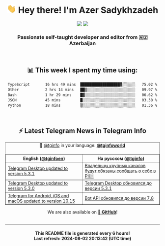 <div align="center">
	<div>
		<h1>
      <img src="./assets/hi.gif" width="30px"> Hey there! I'm Azer Sadykhzadeh
    </h1>
    <img height="18" src="https://komarev.com/ghpvc/?username=sadykhzadeh&label=Views&color=2081c1&style=flat-square" />
		<a href="https://wakatime.com/Azer"> <img height="18" src="https://wakatime.com/badge/user/f80ae27a-c328-426f-a381-bc84136e2dd6.svg" /> </a>
    <h3>
      Passionate self-taught developer and editor from 🇦🇿 Azerbaijan
    </h3>
  </div>
  <br>

<h2>📊 This week I spent my time using:</h2>

<!--START_SECTION:waka-->

```txt
TypeScript       16 hrs 49 mins  ██████████████████▓░░░░░░   75.02 %
Other            2 hrs 14 mins   ██▒░░░░░░░░░░░░░░░░░░░░░░   09.97 %
Bash             1 hr 29 mins    █▓░░░░░░░░░░░░░░░░░░░░░░░   06.62 %
JSON             45 mins         █░░░░░░░░░░░░░░░░░░░░░░░░   03.38 %
Python           18 mins         ▒░░░░░░░░░░░░░░░░░░░░░░░░   01.36 %
```

<!--END_SECTION:waka-->

<br>

<h2>⚡️ Latest Telegram News in Telegram Info</h2>
  <table border>
		<tr>
			<th width="50%">English (<a href="https://t.me/tginfoen">@tginfoen</a>)</th>
			<th>На русском (<a href="https://t.me/tginfo">@tginfo</a>)</th>
		</tr>
		<caption>🚩 <a href="https://t.me/tginfo">@tginfo</a> in your language: <a href="https://t.me/tginfoworld"><b>@tginfoworld</b></a><caption/>
  <tr><td><a href="https://t.me/tginfoen/1949">Telegram Desktop updated to version 5.3.1</a></td>
    <td><a href="https://t.me/tginfo/4075">Владельцы крупных каналов будут обязаны сообщать о себе в РКН</a></td></tr><tr><td><a href="https://t.me/tginfoen/1948">Telegram Desktop updated to version 5.3.0</a></td>
    <td><a href="https://t.me/tginfo/4074">Telegram Desktop обновился до версии 5.3.1</a></td></tr><tr><td><a href="https://t.me/tginfoen/1947">Telegram for Android, iOS and macOS updated to version 10.15</a></td>
    <td><a href="https://t.me/tginfo/4073">Bot API обновился до версии 7.8</a></td></tr>
</table>
We are also available on <a href="https://github.com/tginfo"><b>🐙 GitHub</b></a>!
</div>

<br>
<hr>
<h4 align="center">This README file is generated <b>every 6 hours</b>!</br>Last refresh: <b>2024-08-02 20:13:42 (UTC time)</b></h4>
